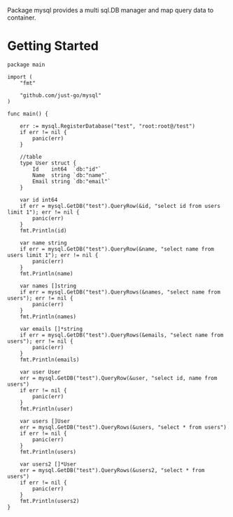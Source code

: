 Package mysql provides a multi sql.DB manager and map query data to container.

Getting Started
=============
    package main
    
    import (
    	"fmt"
    
    	"github.com/just-go/mysql"
    )
    
    func main() {
    
    	err := mysql.RegisterDatabase("test", "root:root@/test")
    	if err != nil {
    		panic(err)
    	}
    
    	//table
    	type User struct {
    		Id    int64  `db:"id"`
    		Name  string `db:"name"`
    		Email string `db:"email"`
    	}
    
    	var id int64
    	if err = mysql.GetDB("test").QueryRow(&id, "select id from users limit 1"); err != nil {
    		panic(err)
    	}
    	fmt.Println(id)
    
    	var name string
    	if err = mysql.GetDB("test").QueryRow(&name, "select name from users limit 1"); err != nil {
    		panic(err)
    	}
    	fmt.Println(name)
    
    	var names []string
    	if err = mysql.GetDB("test").QueryRows(&names, "select name from users"); err != nil {
    		panic(err)
    	}
    	fmt.Println(names)
    
    	var emails []*string
    	if err = mysql.GetDB("test").QueryRows(&emails, "select name from users"); err != nil {
    		panic(err)
    	}
    	fmt.Println(emails)
    
    	var user User
    	err = mysql.GetDB("test").QueryRow(&user, "select id, name from users")
    	if err != nil {
    		panic(err)
    	}
    	fmt.Println(user)
    
    	var users []User
    	err = mysql.GetDB("test").QueryRows(&users, "select * from users")
    	if err != nil {
    		panic(err)
    	}
    	fmt.Println(users)
    
    	var users2 []*User
    	err = mysql.GetDB("test").QueryRows(&users2, "select * from users")
    	if err != nil {
    		panic(err)
    	}
    	fmt.Println(users2)
    }
